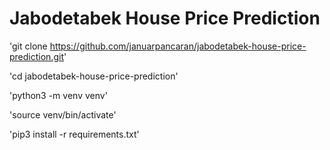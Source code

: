 # Jabodetabek House Price Prediction

'git clone https://github.com/januarpancaran/jabodetabek-house-price-prediction.git'

'cd jabodetabek-house-price-prediction'

'python3 -m venv venv'

'source venv/bin/activate'

'pip3 install -r requirements.txt'
